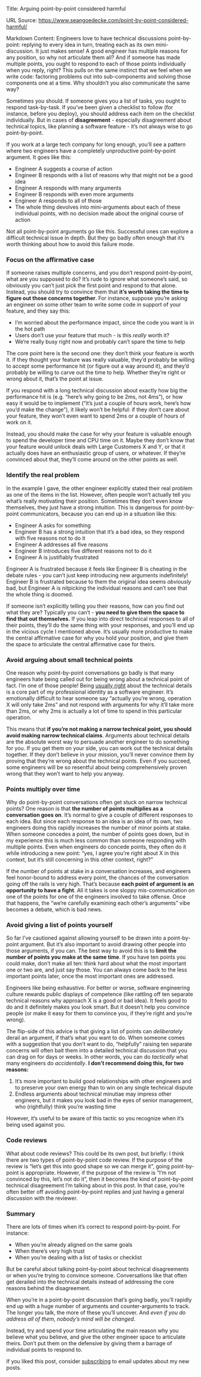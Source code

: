 Title: Arguing point-by-point considered harmful

URL Source: https://www.seangoedecke.com/point-by-point-considered-harmful/

Markdown Content:
Engineers love to have technical discussions point-by-point: replying to every idea in turn, treating each as its own mini-discussion. It just makes sense! A good engineer has multiple reasons for any position, so why not articulate them all? And if someone has made multiple points, you ought to respond to each of those points individually when you reply, right? This pulls on the same instinct that we feel when we write code: factoring problems out into sub-components and solving those components one at a time. Why shouldn’t you also communicate the same way?

Sometimes you should. If someone gives you a list of tasks, you ought to respond task-by-task. If you’ve been given a checklist to follow (for instance, before you deploy), you should address each item on the checklist individually. But in cases of **disagreement** - especially disagreement about technical topics, like planning a software feature - it’s not always wise to go point-by-point.

If you work at a large tech company for long enough, you’ll see a pattern where two engineers have a completely unproductive point-by-point argument. It goes like this:

*   Engineer A suggests a course of action
*   Engineer B responds with a list of reasons why that might not be a good idea
*   Engineer A responds with many arguments
*   Engineer B responds with even more arguments
*   Engineer A responds to all of those
*   The whole thing devolves into mini-arguments about each of these individual points, with no decision made about the original course of action

Not all point-by-point arguments go like this. Successful ones can explore a difficult technical issue in depth. But they go badly often enough that it’s worth thinking about how to avoid this failure mode.

### Focus on the affirmative case

If someone raises multiple concerns, and you don’t respond point-by-point, what are you supposed to do? It’s rude to ignore what someone’s said, so obviously you can’t just pick the first point and respond to that alone. Instead, you should try to convince them that **it’s worth taking the time to figure out those concerns together**. For instance, suppose you’re asking an engineer on some other team to write some code in support of your feature, and they say this:

*   I’m worried about the performance impact, since the code you want is in the hot path
*   Users don’t use your feature that much - is this _really_ worth it?
*   We’re really busy right now and probably can’t spare the time to help

The core point here is the second one: they don’t think your feature is worth it. If they thought your feature was really valuable, they’d probably be willing to accept some performance hit (or figure out a way around it), and they’d probably be willing to carve out the time to help. Whether they’re right or wrong about it, that’s the point at issue.

If you respond with a long technical discussion about exactly how big the performance hit is (e.g. “here’s why going to be 2ms, not 4ms”), or how easy it would be to implement (“it’s just a couple of hours work, here’s how you’d make the change”), it likely won’t be helpful: if they don’t care about your feature, they won’t even want to spend 2ms or a couple of hours of work on it.

Instead, you should make the case for why your feature is valuable enough to spend the developer time and CPU time on it. Maybe they don’t know that your feature would unlock deals with Large Customers X and Y, or that it actually does have an enthusiastic group of users, or whatever. If they’re convinced about that, they’ll come around on the other points as well.

### Identify the real problem

In the example I gave, the other engineer explicitly stated their real problem as one of the items in the list. However, often people won’t actually tell you what’s really motivating their position. Sometimes they don’t even know themselves, they just have a strong intuition. This is dangerous for point-by-point communicators, because you can end up in a situation like this:

*   Engineer A asks for something
*   Engineer B has a strong intuition that it’s a bad idea, so they respond with five reasons not to do it
*   Engineer A addresses all five reasons
*   Engineer B introduces five different reasons not to do it
*   Engineer A is justifiably frustrated

Engineer A is frustrated because it feels like Engineer B is cheating in the debate rules - you can’t just keep introducing new arguments indefinitely! Engineer B is frustrated because to them the original idea seems _obviously_ bad, but Engineer A is nitpicking the individual reasons and can’t see that the whole thing is doomed.

If someone isn’t explicitly telling you their reasons, how can you find out what they are? Typically you can’t - **you need to give them the space to find that out themselves.** If you leap into direct technical responses to all of their points, they’ll do the same thing with your responses, and you’ll end up in the vicious cycle I mentioned above. It’s usually more productive to make the central affirmative case for why you hold your position, and give them the space to articulate the central affirmative case for theirs.

### Avoid arguing about small technical points

One reason why point-by-point conversations go badly is that many engineers hate being called out for being wrong about a technical point of fact. I’m one of those people! Being [usually right](https://www.seangoedecke.com/being-right-a-lot) about the technical details is a core part of my professional identity as a software engineer. It’s emotionally difficult to hear someone say “actually you’re wrong, operation X will only take 2ms” and not respond with arguments for why it’ll take more than 2ms, or why 2ms is actually a lot of time to spend in this particular operation.

This means that **if you’re not making a narrow technical point, you should avoid making narrow technical claims**. Arguments about technical details are the absolute worst way to persuade another engineer to do something for you. If you get them on your side, you can work out the technical details together. If they don’t believe in your mission, you’ll never convince them by proving that they’re wrong about the technical points. Even if you succeed, some engineers will be so resentful about being comprehensively proven wrong that they won’t want to help you anyway.

### Points multiply over time

Why do point-by-point conversations often get stuck on narrow technical points? One reason is that **the number of points multiplies as a conversation goes on**. It’s normal to give a couple of different responses to each idea. But since each response to an idea is an idea of its own, two engineers doing this rapidly increases the number of minor points at stake. When someone concedes a point, the number of points goes down, but in my experience this is much less common than someone responding with multiple points. Even when engineers do concede points, they often do it while introducing a new point: “yes, I agree you’re right about X in this context, but it’s still concerning in this other context, right?”

If the number of points at stake in a conversation increases, and engineers feel honor-bound to address every point, the chances of the conversation going off the rails is very high. That’s because **each point of argument is an opportunity to have a fight**. All it takes is one sloppy mis-communication on one of the points for one of the engineers involved to take offense. Once that happens, the “we’re carefully examining each other’s arguments” vibe becomes a debate, which is bad news.

### Avoid giving a list of points yourself

So far I’ve cautioned against allowing yourself to be drawn into a point-by-point argument. But it’s also important to avoid drawing other people into those arguments, if you can. The best way to avoid this is to **limit the number of points you make at the same time**. If you have ten points you could make, don’t make all ten: think hard about what the most important one or two are, and just say those. You can always come back to the less important points later, once the most important ones are addressed.

Engineers like being exhaustive. For better or worse, software engineering culture rewards public displays of competence (like rattling off ten separate technical reasons why approach X is a good or bad idea). It feels good to do and it definitely makes you look smart. But it doesn’t help you convince people (or make it easy for them to convince you, if they’re right and you’re wrong).

The flip-side of this advice is that giving a list of points can _deliberately_ derail an argument, if that’s what you want to do. When someone comes with a suggestion that you don’t want to do, “helpfully” raising ten separate concerns will often bait them into a detailed technical discussion that you can drag on for days or weeks. In other words, you can do _tactically_ what many engineers do _accidentally_. **I don’t recommend doing this, for two reasons:**

1.   It’s more important to build good relationships with other engineers and to preserve your own energy than to win on any single technical dispute
2.   Endless arguments about technical minutiae may impress other engineers, but it makes you look bad in the eyes of senior management, who (rightfully) think you’re wasting time

However, it’s useful to be aware of this tactic so you recognize when it’s being used against you.

### Code reviews

What about code reviews? This could be its own post, but briefly: I think there are two types of point-by-point code review. If the purpose of the review is “let’s get this into good shape so we can merge it”, going point-by-point is appropriate. However, if the purpose of the review is “I’m not convinced by this, let’s not do it”, then it becomes the kind of point-by-point technical disagreement I’m talking about in this post. In that case, you’re often better off avoiding point-by-point replies and just having a general discussion with the reviewer.

### Summary

There are lots of times when it’s correct to respond point-by-point. For instance:

*   When you’re already aligned on the same goals
*   When there’s very high trust
*   When you’re dealing with a list of tasks or checklist

But be careful about talking point-by-point about technical disagreements or when you’re trying to convince someone. Conversations like that often get derailed into the technical details instead of addressing the core reasons behind the disagreement.

When you’re in a point-by-point discussion that’s going badly, you’ll rapidly end up with a huge number of arguments and counter-arguments to track. The longer you talk, the more of these you’ll uncover. And _even if you do address all of them, nobody’s mind will be changed_.

Instead, try and spend your time articulating the main reason why you believe what you believe, and give the other engineer space to articulate theirs. Don’t put them on the defensive by giving them a barrage of individual points to respond to.

If you liked this post, consider [subscribing](https://buttondown.com/seangoedecke) to email updates about my new posts.
